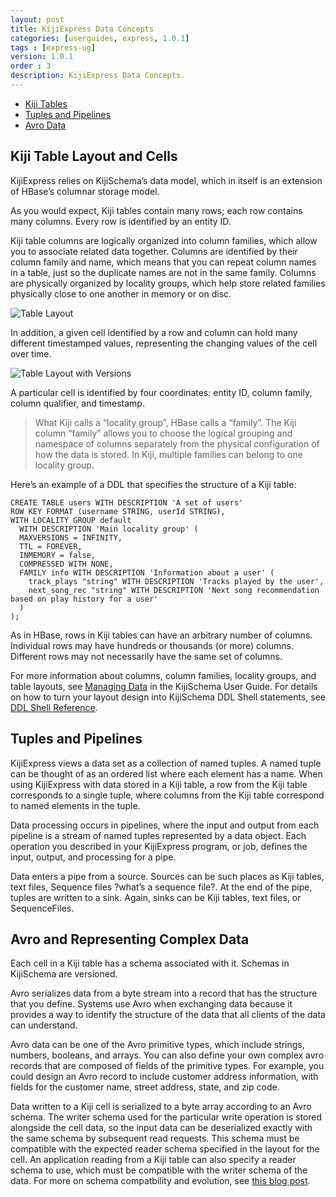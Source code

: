 ```yaml
---
layout: post
title: KijiExpress Data Concepts
categories: [userguides, express, 1.0.1]
tags : [express-ug]
version: 1.0.1
order : 3
description: KijiExpress Data Concepts.
---
```


* [Kiji Tables](#kiji_table_layout_and_cells)
* [Tuples and Pipelines](#tuples_and_pipelines)
* [Avro Data](#avro_and_representing_complex_data)

## Kiji Table Layout and Cells

KijiExpress relies on KijiSchema’s data model, which in itself is an extension of HBase’s
columnar storage model.

As you would expect, Kiji tables contain many rows; each row contains many columns. Every
row is identified by an entity ID.

Kiji table columns are logically organized into column families, which allow you to associate
related data together. Columns are identified by their column family and name, which means
that you can repeat column names in a table, just so the duplicate names are not in the
same family. Columns are physically organized by locality groups, which help store related
families physically close to one another in memory or on disc.

![Table Layout][column_family_locality]

[column_family_locality]: ../../../../assets/images/column_family_locality.png

In addition, a given cell identified by a row and column can hold many different
timestamped values, representing the changing values of the cell over time.

![Table Layout with Versions][column_family_locality_with_versions]

[column_family_locality_with_versions]: ../../../../assets/images/column_family_locality_with_versions.png

A particular cell is identified by four coordinates: entity ID, column family, column
qualifier, and timestamp.

>What Kiji calls a “locality group”, HBase calls a “family”. The Kiji column “family”
>allows you to choose the logical grouping and namespace of columns separately from the
>physical configuration of how the data is stored. In Kiji, multiple families can belong
>to one locality group.

Here’s an example of a DDL that specifies the structure of a Kiji table:

    CREATE TABLE users WITH DESCRIPTION 'A set of users'
    ROW KEY FORMAT (username STRING, userId STRING),
    WITH LOCALITY GROUP default
      WITH DESCRIPTION 'Main locality group' (
      MAXVERSIONS = INFINITY,
      TTL = FOREVER,
      INMEMORY = false,
      COMPRESSED WITH NONE,
      FAMILY info WITH DESCRIPTION 'Information about a user' (
        track_plays "string" WITH DESCRIPTION 'Tracks played by the user',
        next_song_rec "string" WITH DESCRIPTION 'Next song recommendation based on play history for a user'
      )
    );

As in HBase, rows in Kiji tables can have an arbitrary number of columns. Individual rows
may have hundreds or thousands (or more) columns. Different rows may not necessarily have
the same set of columns.

For more information about columns, column families, locality groups, and table layouts,
see [Managing Data]({{site.userguide_schema_1_3_6}}/managing-data) in the KijiSchema User Guide. For
details on how to turn your layout design into KijiSchema DDL Shell statements, see [DDL Shell
Reference]({{site.userguide_schema_1_3_6}}/schema-shell-ddl-ref).

## Tuples and Pipelines

KijiExpress views a data set as a collection of named tuples. A named tuple can be thought
of as an ordered list where each element has a name. When using KijiExpress with data
stored in a Kiji table, a row from the Kiji table corresponds to a single tuple, where
columns from the Kiji table correspond to named elements in the tuple.

Data processing occurs in pipelines, where the input and output from each pipeline is a
stream of named tuples represented by a data object. Each operation you described in your
KijiExpress program, or job, defines the input, output, and processing for a pipe.

Data enters a pipe from a source. Sources can be such places as Kiji tables, text files,
Sequence files ?what’s a sequence file?. At the end of the pipe, tuples are written
to a sink. Again, sinks can be Kiji tables, text files, or SequenceFiles.

## Avro and Representing Complex Data

Each cell in a Kiji table has a schema associated with it. Schemas in KijiSchema are versioned.

Avro serializes data from a byte stream into a record that has the structure that you define.
Systems use Avro when exchanging data because it provides a way to identify the structure of
the data that all clients of the data can understand.

Avro data can be one of the Avro primitive types, which include strings, numbers, booleans, and
arrays.  You can also define your own complex avro records that are composed of fields of the
primitive types.  For example, you could design an Avro record to include customer address
information, with fields for the customer name, street address, state, and zip code.

Data written to a Kiji cell is serialized to a byte array according to an Avro schema.  The writer
schema used for the particular write operation is stored alongside the cell data, so the input data
can be deserialized exactly with the same schema by subsequent read requests. This schema must be
compatible with the expected reader schema specified in the layout for the cell.  An application
reading from a Kiji table can also specify a reader schema to use, which must be compatible with the
writer schema of the data.  For more on schema compatbility and evolution, see [this blog
post](http://www.kiji.org/2013/10/15/introduction-to-schema-evolution-a-tale-of-two-dbs/).

